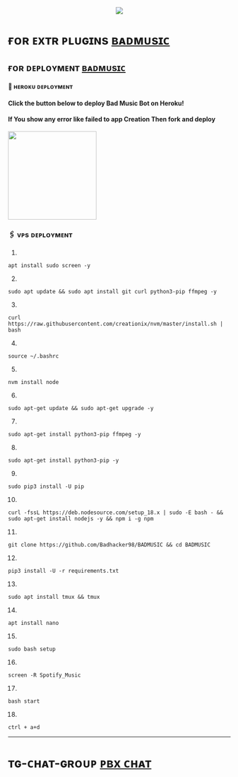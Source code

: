 <p align="center">
  <img src="https://graph.org/file/bda0653b787e7530f5110.jpg">
</p>

# ғᴏʀ ᴇxᴛʀ ᴘʟᴜɢɪɴs [ʙᴀᴅᴍᴜsɪᴄ](https://github.com/Badhacker98/BADMUSIC)


## ғᴏʀ ᴅᴇᴘʟᴏʏᴍᴇɴᴛ [ʙᴀᴅᴍᴜsɪᴄ](https://github.com/Badhacker98/BADMUSIC)

#### 🚀 ʜᴇʀᴏᴋᴜ ᴅᴇᴘʟᴏʏᴍᴇɴᴛ

<h4>Click the button below to deploy Bad Music Bot on Heroku!</h4>    
<h4>If You show any error like failed to app Creation Then fork and deploy </h4>
<a href="https://dashboard.heroku.com/new?template=https://github.com/Badhacker98/BADMUSIC"><img src="https://img.shields.io/badge/Deploy%20To%20Heroku-teal?style=for-the-badge&logo=heroku" width="200""/></a>


### 🖇 ᴠᴘs ᴅᴇᴘʟᴏʏᴍᴇɴᴛ

1.
```
apt install sudo screen -y
```

2.
```
sudo apt update && sudo apt install git curl python3-pip ffmpeg -y
```

3.
```
curl https://raw.githubusercontent.com/creationix/nvm/master/install.sh | bash
```

4.
```
source ~/.bashrc
```

5.
```
nvm install node
```

6.
```
sudo apt-get update && sudo apt-get upgrade -y
```

7.
```
sudo apt-get install python3-pip ffmpeg -y
```

8.
```
sudo apt-get install python3-pip -y
```

9.
```
sudo pip3 install -U pip
```

10.
```
curl -fssL https://deb.nodesource.com/setup_18.x | sudo -E bash - && sudo apt-get install nodejs -y && npm i -g npm
```

11.
```
git clone https://github.com/Badhacker98/BADMUSIC && cd BADMUSIC
```

12.
```
pip3 install -U -r requirements.txt
```

13.
```
sudo apt install tmux && tmux
```

14.
```
apt install nano
```

15.
```
sudo bash setup
```

16.
```
screen -R Spotify_Music
```

17.
```
bash start
```

18.
```
ctrl + a+d
```
---


# ᴛɢ-ᴄʜᴀᴛ-ɢʀᴏᴜᴘ  [ᴘʙx ᴄʜᴀᴛ](https://t.me/PBX_CHAT)

